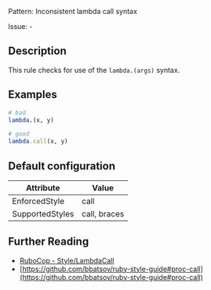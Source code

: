 Pattern: Inconsistent lambda call syntax

Issue: -

## Description

This rule checks for use of the `lambda.(args)` syntax.

## Examples

```ruby
# bad
lambda.(x, y)

# good
lambda.call(x, y)
```

## Default configuration

Attribute | Value
--- | ---
EnforcedStyle | call
SupportedStyles | call, braces

## Further Reading

* [RuboCop - Style/LambdaCall](https://docs.rubocop.org/rubocop/cops_style.html#stylelambdacall)
* [https://github.com/bbatsov/ruby-style-guide#proc-call](https://github.com/bbatsov/ruby-style-guide#proc-call)
